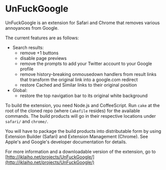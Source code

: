 UnFuckGoogle
============

UnFuckGoogle is an extension for Safari and Chrome that removes various
annoyances from Google.

The current features are as follows:

* Search results:
  * remove +1 buttons
  * disable page previews
  * remove the prompts to add your Twitter account to your Google profile
  * remove history-breaking onmousedown handlers from result links that
    transform the original link into a google.com redirect
  * restore Cached and Similar links to their original position
* Global:
  * restore the top navigation bar to its original white background

To build the extension, you need Node.js and CoffeeScript. Run `cake` at the
root of the cloned repo (where `Cakefile` resides) for the available commands.
The build products will go in their respective locations under `safari/` and
`chrome/`.

You will have to package the build products into distributable form by using
Extension Builder (Safari) and Extension Management (Chrome). See Apple's and
Google's developer documentation for details.

For more information and a downloadable version of the extension, go to
[http://jklaiho.net/projects/UnFuckGoogle/](http://jklaiho.net/projects/UnFuckGoogle/)
